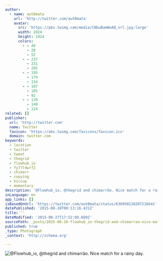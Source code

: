 ```yaml
---
author:
  - name: aut0mata
    url: 'http://twitter.com/aut0mata'
    avatar:
      src: 'https://pbs.twimg.com/media/CNbuBamWoAQ_vrl.jpg:large'
      width: 1024
      height: 1024
      colors:
        - - 48
          - 28
          - 52
        - - 237
          - 231
          - 205
        - - 195
          - 179
          - 134
        - - 107
          - 105
          - 92
        - - 139
          - 140
          - 124
related: []
publisher:
  url: 'http://twitter.com'
  name: Twitter
  favicon: 'https://abs.twimg.com/favicons/favicon.ico'
  domain: twitter.com
keywords:
  - location
  - twitter
  - tweet
  - thegrid
  - flowhub_io
  - fy77l9wrf2
  - chimarr
  - copying
  - hiccup
  - momentary
description: '@Flowhub_io, @thegrid and chimarrão. Nice match for a rainy day.'
inLanguage: en
app_links: []
isBasedOnUrl: 'https://twitter.com/aut0mata/status/636958128207216641'
datePublished: '2015-08-28T00:13:16.421Z'
title: ''
dateModified: '2015-08-27T17:52:09.689Z'
sourcePath: _posts/2015-08-28-flowhub_io-thegrid-and-chimarrao-nice-match-for-a-rainy.md
published: true
_type: Photograph
_context: 'http://schema.org'

---
```

![&commat;Flowhub&lowbar;io&comma; &commat;thegrid and chimarrão&period; Nice match for a rainy day&period;](https://pbs.twimg.com/media/CNbuBamWoAQ_vrl.jpg:large)
